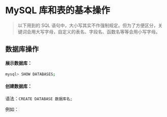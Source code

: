 # MySQL 库和表的基本操作

> 以下用到的 SQL 语句中，大小写其实不作强制规定。但为了方便区分，关键词会用大写字母，自定义的表名、字段名、函数名等等会用小写字母。

## 数据库操作

#### 展示数据库：

```bash
mysql> SHOW DATABASES;
```

#### 创建数据库：

语法：`CREATE DATABASE 数据库名;`

例如：
